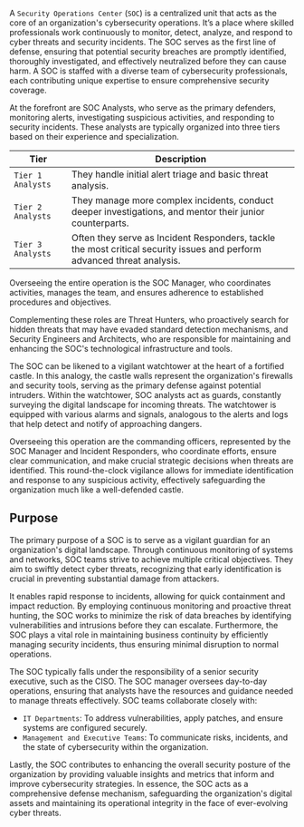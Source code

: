 A `Security Operations Center` (`SOC`) is a centralized unit that acts as the core of an organization's cybersecurity operations. It’s a place where skilled professionals work continuously to monitor, detect, analyze, and respond to cyber threats and security incidents. The SOC serves as the first line of defense, ensuring that potential security breaches are promptly identified, thoroughly investigated, and effectively neutralized before they can cause harm. A SOC is staffed with a diverse team of cybersecurity professionals, each contributing unique expertise to ensure comprehensive security coverage.

At the forefront are SOC Analysts, who serve as the primary defenders, monitoring alerts, investigating suspicious activities, and responding to security incidents. These analysts are typically organized into three tiers based on their experience and specialization.

|**Tier**|**Description**|
|---|---|
|`Tier 1 Analysts`|They handle initial alert triage and basic threat analysis.|
|`Tier 2 Analysts`|They manage more complex incidents, conduct deeper investigations, and mentor their junior counterparts.|
|`Tier 3 Analysts`|Often they serve as Incident Responders, tackle the most critical security issues and perform advanced threat analysis.|

Overseeing the entire operation is the SOC Manager, who coordinates activities, manages the team, and ensures adherence to established procedures and objectives.

Complementing these roles are Threat Hunters, who proactively search for hidden threats that may have evaded standard detection mechanisms, and Security Engineers and Architects, who are responsible for maintaining and enhancing the SOC's technological infrastructure and tools.

The SOC can be likened to a vigilant watchtower at the heart of a fortified castle. In this analogy, the castle walls represent the organization's firewalls and security tools, serving as the primary defense against potential intruders. Within the watchtower, SOC analysts act as guards, constantly surveying the digital landscape for incoming threats. The watchtower is equipped with various alarms and signals, analogous to the alerts and logs that help detect and notify of approaching dangers.

Overseeing this operation are the commanding officers, represented by the SOC Manager and Incident Responders, who coordinate efforts, ensure clear communication, and make crucial strategic decisions when threats are identified. This round-the-clock vigilance allows for immediate identification and response to any suspicious activity, effectively safeguarding the organization much like a well-defended castle.

## Purpose

The primary purpose of a SOC is to serve as a vigilant guardian for an organization's digital landscape. Through continuous monitoring of systems and networks, SOC teams strive to achieve multiple critical objectives. They aim to swiftly detect cyber threats, recognizing that early identification is crucial in preventing substantial damage from attackers.

It enables rapid response to incidents, allowing for quick containment and impact reduction. By employing continuous monitoring and proactive threat hunting, the SOC works to minimize the risk of data breaches by identifying vulnerabilities and intrusions before they can escalate. Furthermore, the SOC plays a vital role in maintaining business continuity by efficiently managing security incidents, thus ensuring minimal disruption to normal operations.

The SOC typically falls under the responsibility of a senior security executive, such as the CISO. The SOC manager oversees day-to-day operations, ensuring that analysts have the resources and guidance needed to manage threats effectively. SOC teams collaborate closely with:

- `IT Departments`: To address vulnerabilities, apply patches, and ensure systems are configured securely.
- `Management and Executive Teams`: To communicate risks, incidents, and the state of cybersecurity within the organization.

Lastly, the SOC contributes to enhancing the overall security posture of the organization by providing valuable insights and metrics that inform and improve cybersecurity strategies. In essence, the SOC acts as a comprehensive defense mechanism, safeguarding the organization's digital assets and maintaining its operational integrity in the face of ever-evolving cyber threats.
